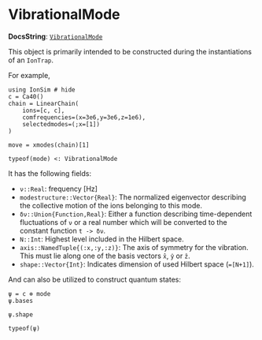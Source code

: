 # VibrationalMode

**DocsString**: [`VibrationalMode`](@ref)

This object is primarily intended to be constructed during the instantiations of an `IonTrap`.

For example, 

```@example lc2
using IonSim # hide
c = Ca40()
chain = LinearChain(
    ions=[c, c],
    comfrequencies=(x=3e6,y=3e6,z=1e6), 
    selectedmodes=(;x=[1]) 
)

move = xmodes(chain)[1]

typeof(mode) <: VibrationalMode
```

It has the following fields:


* `ν::Real`: frequency [Hz]
* `modestructure::Vector{Real}`: The normalized eigenvector describing the collective motion 
        of the ions belonging to this mode.
* `δν::Union{Function,Real}`: Either a function describing time-dependent fluctuations of `ν`
        or a real number which will be converted to the constant function `t -> δν`.
* `N::Int`: Highest level included in the Hilbert space.
* `axis::NamedTuple{(:x,:y,:z)}`: The axis of symmetry for the vibration. This must lie along
        one of the basis vectors `x̂`, `ŷ` or `ẑ`.
* `shape::Vector{Int}`: Indicates dimension of used Hilbert space (`=[N+1]`).

And can also be utilized to construct quantum states:

```@example lc2
ψ = c ⊗ mode
ψ.bases
```

```@example lc2
ψ.shape
```

```@example lc2
typeof(ψ)
```
